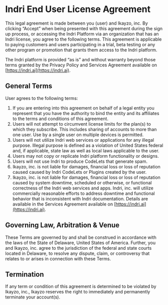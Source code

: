 # Indri End User License Agreement

This legal agreement is made between you (user) and Ikayzo, inc. By clicking “Accept” when being presented with this agreement during the sign up process, or accessing the Indri Platform via an organization that has an Indri license, you agree to the following terms. This agreement is applicable to paying customers and users participating in a trial, beta testing or any other program or promotion that grants them access to the Indri platform.

The Indri platform is provided “as is” and without warranty beyond those terms granted by the Privacy Policy and Services Agreement available on [https://indri.ai](https://indri.ai).

## General Terms
User agrees to the following terms:

1. If you are entering into this agreement on behalf of a legal entity you represent that you have the authority to bind the entity and its affiliates to the terms and conditions of this agreement.
2. Users will not attempt to circumvent license limits for the plan(s) to which they subscribe. This includes sharing of accounts to more than one user. Use by a single user on multiple devices is permitted.
3. Users will not utilize Indri web services or applications for any illegal purpose. Illegal purpose is defined as a violation of United States federal and, if applicable, state law as well as local laws applicable to the user.
4. Users may not copy or replicate Indri platform functionality or designs. 
5. Users will not use Indri to produce CodeLets that generate spam.
6. Ikayzo, inc. is not liable for damages, financial loss or loss of reputation caused caused by Indri CodeLets or Plugins created by the user.
7. Ikayzo, inc. is not liable for damages, financial loss or loss of reputation caused by system downtime, scheduled or otherwise, or functional correctness of the Indri web services and apps. Indri, inc. will utilize commercially reasonable efforts to address downtime and functional behavior that is inconsistent with Indri documentation. Details are available in the Services Agreement available on [https://indri.ai](https://indri.ai).

## Governing Law, Arbitration & Venue
These Terms are governed by and shall be construed in accordance with the laws of the State of Delaware, United States of America. Further, you and Ikayzo, inc. agree to the jurisdiction of the federal and state courts located in Delaware, to resolve any dispute, claim, or controversy that relates to or arises in connection with these Terms.

## Termination
If any term or condition of this agreement is determined to be violated by Ikayzo, inc., Ikayzo reserves the right to immediately and permanently terminate your account(s).

